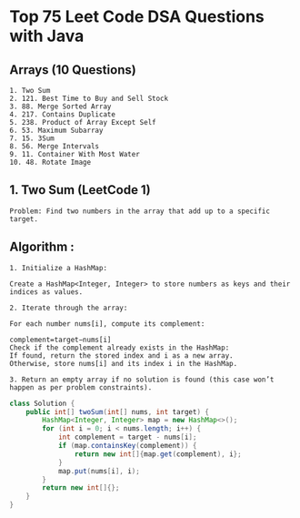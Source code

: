 # Top 75 Leet Code DSA Questions with Java

## Arrays (10 Questions)
    1. Two Sum
    2. 121. Best Time to Buy and Sell Stock
    3. 88. Merge Sorted Array
    4. 217. Contains Duplicate
    5. 238. Product of Array Except Self
    6. 53. Maximum Subarray
    7. 15. 3Sum
    8. 56. Merge Intervals
    9. 11. Container With Most Water
    10. 48. Rotate Image


## 1. Two Sum (LeetCode 1)
    Problem: Find two numbers in the array that add up to a specific target.

## Algorithm :
    1. Initialize a HashMap:

    Create a HashMap<Integer, Integer> to store numbers as keys and their indices as values.

    2. Iterate through the array:

    For each number nums[i], compute its complement:

    complement=target−nums[i]    
    Check if the complement already exists in the HashMap:
    If found, return the stored index and i as a new array.
    Otherwise, store nums[i] and its index i in the HashMap.

    3. Return an empty array if no solution is found (this case won’t happen as per problem constraints).
    


```java
class Solution {
    public int[] twoSum(int[] nums, int target) {
        HashMap<Integer, Integer> map = new HashMap<>(); 
        for (int i = 0; i < nums.length; i++) {
            int complement = target - nums[i];
            if (map.containsKey(complement)) {
                return new int[]{map.get(complement), i}; 
            }
            map.put(nums[i], i);
        }
        return new int[]{}; 
    }
}
